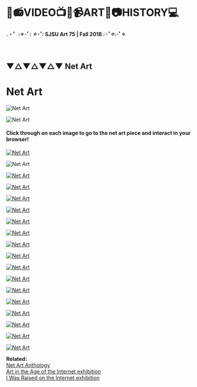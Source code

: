 # 🎥📻VIDEO📺💾📹ART📼📷HISTORY💻
#### .・゜:✧･ﾟ: *✧･ﾟ:* SJSU Art 75 | Fall 2018 *:･ﾟ✧*:･ﾟ✧
</br>

## ▼△▼△▼△▼ Net Art




# Net Art


![Net Art](images/Art74_NetArt.002.jpeg)

![Net Art](images/Art74_NetArt.003.jpeg)

#### **Click through on each image to go to the net art piece and interact in your browser!**

[![Net Art](images/Art74_NetArt.004.jpeg)](http://www.linkoln.net/complex/)

![Net Art](images/Art74_NetArt.005.jpeg)

[![Net Art](images/Art74_NetArt.006.jpeg)](http://jodi.org/)

[![Net Art](images/Art74_NetArt.007.jpeg)](http://jodi.org/archive/)

[![Net Art](images/Art74_NetArt.008.jpeg)](http://archive.rhizome.org/anthology/automatic-rain.html)

[![Net Art](images/Art74_NetArt.009.jpeg)](http://www.irational.org/heath/_readme.html)

[![Net Art](images/Art74_NetArt.010.jpeg)](http://www.teleportacia.org/war/)

[![Net Art](images/Art74_NetArt.011.jpeg)](http://www.paperrad.org/newindex.html)

[![Net Art](images/Art74_NetArt.012.jpeg)](http://everythingiveeverwantedtoknow.com/)

[![Net Art](images/Art74_NetArt.013.jpeg)](http://intotime.com/)

[![Net Art](images/Art74_NetArt.014.jpeg)](http://9-eyes.com/)

[![Net Art](images/Art74_NetArt.015.jpeg)](https://www.cameronsworld.net/)

[![Net Art](images/Art74_NetArt.016.jpeg)](https://0100101110101101.org/biennale-py/)

[![Net Art](images/Art74_NetArt.017.jpeg)](http://mazamedia.com/isp/)

[![Net Art](images/Art74_NetArt.018.jpeg)](http://mirrrroring.net/)

[![Net Art](images/Art74_NetArt.019.jpeg)](http://www.thisisnotaplace.com/)

[![Net Art](images/Art74_NetArt.020.jpeg)](http://www.anthonyantonellis.com/bliss/)

[![Net Art](images/Art74_NetArt.021.jpeg)](https://anthology.rhizome.org/)

**Related:** <br>
[Net Art Anthology](https://anthology.rhizome.org/)<br>
[Art in the Age of the Internet exhibition](https://www.icaboston.org/exhibitions/art-age-internet-1989-today) <br>
[I Was Raised on the Internet exhibition](https://mcachicago.org/Exhibitions/2018/I-Was-Raised-On-The-Internet)
<br>
<br>
